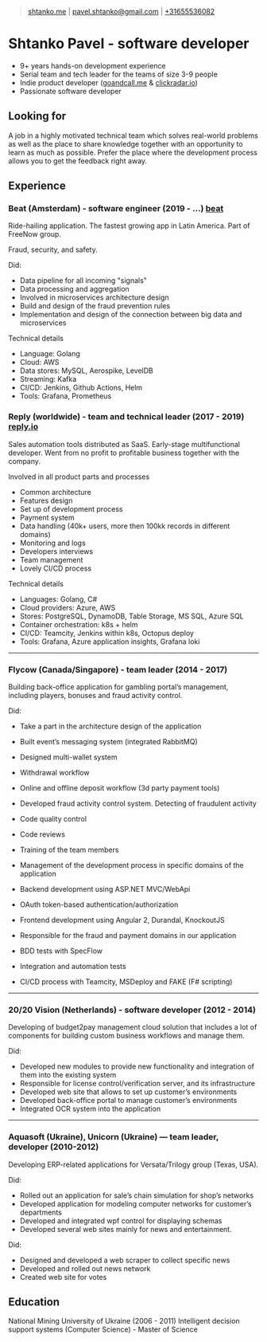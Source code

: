 > [shtanko.me](https://shtanko.me) | 
[pavel.shtanko@gmail.com](mailto:pavel.shtanko@gmail.com) |
[+31655536082](tel:31655536082)

# Shtanko Pavel - software developer
- 9+ years hands-on development experience
- Serial team and tech leader for the teams of size 3-9 people
- Indie product developer ([goandcall.me](https://goandcall.me) & [clickradar.io](https://clickradar.io))
- Passionate software developer 

## Looking for 
A job in a highly motivated technical team which solves real-world 
problems as well as the place to share knowledge together with an opportunity to 
learn as much as possible. Prefer the place where the development process allows 
you to get the feedback right away.

## Experience 

### Beat (Amsterdam) - software engineer (2019 - ...) [beat](https://thebeat.co)
Ride-hailing application. The fastest growing app in Latin America. Part of FreeNow 
group. 

Fraud, security, and safety.

Did: 
- Data pipeline for all incoming "signals"
- Data processing and aggregation
- Involved in microservices architecture design
- Build and design of the fraud prevention rules
- Implementation and design of the connection between big data and microservices

Technical details 

- Language: Golang 
- Cloud: AWS 
- Data stores: MySQL, Aerospike, LevelDB
- Streaming: Kafka
- CI/CD: Jenkins, Github Actions, Helm 
- Tools: Grafana, Prometheus

### Reply (worldwide) - team and technical leader (2017 - 2019) [reply.io](https://reply.io)
Sales automation tools distributed as SaaS. Early-stage multifunctional developer. 
Went from no profit to profitable business together with the company.

Involved in all product parts and processes
- Common architecture
- Features design
- Set up of development process
- Payment system
- Data handling (40k+ users, more then 100kk records in different domains)
- Monitoring and logs 
- Developers interviews 
- Team management
- Lovely CI/CD process

Technical details 

- Languages: Golang, C# 
- Cloud providers: Azure, AWS 
- Stores: PostgreSQL, DynamoDB, Table Storage, MS SQL, Azure SQL 
- Container orchestration: k8s + helm 
- CI/CD: Teamcity, Jenkins within k8s, Octopus deploy 
- Tools: Grafana, Azure application insights, Grafana loki 

--- 

### Flycow (Canada/Singapore) - team leader (2014 - 2017)
Building back-office application for gambling portal’s management, including players, 
bonuses and fraud activity control.

Did:
- Take a part in the architecture design of the application
- Built event’s messaging system (integrated RabbitMQ)
- Designed multi-wallet system
- Withdrawal workflow
- Online and offline deposit workflow (3d party payment tools)
- Developed fraud activity control system. Detecting of fraudulent activity

- Code quality control
- Code reviews
- Training of the team members
- Management of the development process in specific domains of the application

- Backend development using ASP.NET MVC/WebApi
- OAuth token-based authentication/authorization 
- Frontend development using Angular 2, Durandal, KnockoutJS
- Responsible for the fraud and payment domains in our application
- BDD tests with SpecFlow
- Integration and automation tests 
- CI/CD process with Teamcity, MSDeploy and FAKE (F# scripting)

---

### 20/20 Vision (Netherlands) - software developer (2012 - 2014)
Developing of budget2pay management cloud solution that includes a lot of components 
for building custom business workflows and manage them.

Did:
- Developed new modules to provide new functionality and integration of them into the existing system 
- Responsible for license control/verification server, and its infrastructure 
- Developed web site that allows to set up customer’s environments 
- Developed back-office portal to manage customer’s environments 
- Integrated OCR system into the application

---

### Aquasoft (Ukraine), Unicorn (Ukraine) — team leader, developer (2010-2012)
Developing ERP-related applications for Versata/Trilogy group (Texas, USA). 

Did:
- Rolled out an application for sale’s chain simulation for shop’s networks
- Developed application for modeling computer networks for customer’s departments
- Developed and integrated wpf control for displaying schemas
- Developed several web sites mainly for news and entertainment. 

Did:
- Designed and developed a web scraper to collect specific news
- Developed and rolled out news network
- Created web site for votes


## Education
National Mining University of Ukraine (2006 - 2011)
Intelligent decision support systems (Computer Science) - Master of Science
